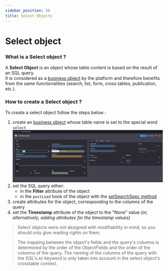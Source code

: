 ```yaml
---
sidebar_position: 50
title: Select Objects
---
```


Select object
====================

### What is a Select object ?

A **Select Object** is an object whose table content is based on the result of an SQL query.  
It is considered as a [business object](/lesson/docs/platform/businessobjects/business-objects) by the platform and therefore benefits from the same functionalities (search, list, form, cross tables, publication, etc.). 

### How to create a Select object ?

To create a select object follow the steps below :
1. create an [business object](/lesson/tutorial/getting-started/object) whose table name is set to the special word `select`  
   ![](img/select-objects/select.png)
2. set the SQL query either:
   - in the **Filter** attribute of the object
   - in the `postLoad` hook of the object with the [setSearchSpec method](https://platform.simplicite.io/current/javadoc/com/simplicite/util/ObjectCore.html#setSearchSpec(java.lang.String))
3. create attributes for the object, corresponding to the columns of the query
4. set the **Timestamp** attribute of the object to the "None" value *(or, alternatively, adding attributes for the timestamp values)*

> Select objects were not designed with modifiability in mind, so you should only give reading rights on them.

> The mapping between the object's fields and the query's columns is determined by the order of the ObjectFields and the order of the columns of the query. 
> The naming of the columns of the query with the SQL's `AS` keyword is only taken into account in the select object's crosstable context.


